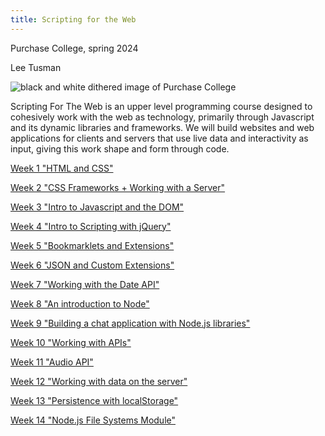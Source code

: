 ```yaml
---
title: Scripting for the Web
---
```


Purchase College, spring 2024

Lee Tusman

![black and white dithered image of Purchase
College](assets/purchase.gif)

Scripting For The Web is an upper level programming course designed to
cohesively work with the web as technology, primarily through Javascript
and its dynamic libraries and frameworks. We will build websites and web
applications for clients and servers that use live data and
interactivity as input, giving this work shape and form through code.

[Week 1 "HTML and CSS"](week1/)

[Week 2 "CSS Frameworks + Working with a Server"](week2/)

[Week 3 "Intro to Javascript and the DOM"](week3/)

[Week 4 "Intro to Scripting with jQuery"](week4/)

[Week 5 "Bookmarklets and Extensions"](week5/)

[Week 6 "JSON and Custom Extensions"](week6/)

[Week 7 "Working with the Date API"](week7/)

[Week 8 "An introduction to Node"](week8/)

[Week 9 "Building a chat application with Node.js libraries"](week9/)

[Week 10 "Working with APIs"](week10/)

[Week 11 "Audio API"](week11/)

[Week 12 "Working with data on the server"](week12/)

[Week 13 "Persistence with localStorage"](week13/)

[Week 14 "Node.js File Systems Module"](week14/)


